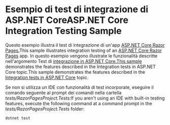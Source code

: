 # <a name="aspnet-core-integration-testing-sample"></a><span data-ttu-id="4d825-101">Esempio di test di integrazione di ASP.NET Core</span><span class="sxs-lookup"><span data-stu-id="4d825-101">ASP.NET Core Integration Testing Sample</span></span>

<span data-ttu-id="4d825-102">Questo esempio illustra il test di integrazione di un'app [ASP.NET Core Razor Pages.](https://docs.microsoft.com/aspnet/core/mvc/razor-pages)</span><span class="sxs-lookup"><span data-stu-id="4d825-102">This sample illustrates integration testing of an [ASP.NET Core Razor Pages](https://docs.microsoft.com/aspnet/core/mvc/razor-pages) app.</span></span> <span data-ttu-id="4d825-103">In questo esempio vengono illustrate le funzionalità descritte nell'argomento Test di [integrazione in ASP.NET Core.This sample](https://docs.microsoft.com/aspnet/core/test/integration-tests) demonstrates the features described in the Integration tests in ASP.NET Core topic.</span><span class="sxs-lookup"><span data-stu-id="4d825-103">This sample demonstrates the features described in the [Integration tests in ASP.NET Core](https://docs.microsoft.com/aspnet/core/test/integration-tests) topic.</span></span>

<span data-ttu-id="4d825-104">Se non si utilizza un IDE con funzionalità di test incorporate, eseguire il comando seguente al prompt dei comandi nella cartella *tests/RazorPagesProject.Tests:*</span><span class="sxs-lookup"><span data-stu-id="4d825-104">If you aren't using an IDE with built-in testing features, execute the following command at a command prompt in the *tests/RazorPagesProject.Tests* folder:</span></span>

```dotnetcli
dotnet test
```
